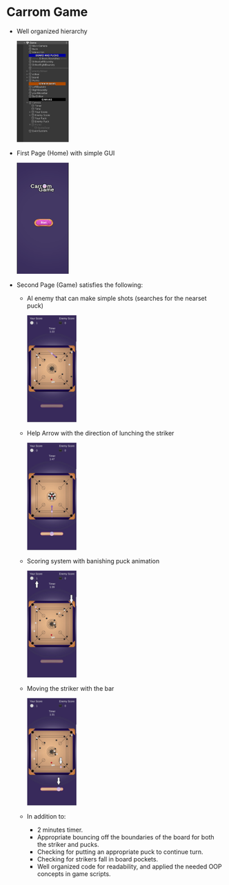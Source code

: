 # Carrom Game

- Well organized hierarchy

  <img src="./ReadMeAssets/Pic1.jpg"  width="25%" height="25%">

- First Page (Home) with simple GUI

  <img src="./ReadMeAssets/Pic2.jpg"  width="25%" height="25%">

- Second Page (Game) satisfies the following:
  - AI enemy that can make simple shots (searches for the nearset puck)

    <img src="./ReadMeAssets/Pic4.jpg"  width="25%" height="25%">

  - Help Arrow with the direction of lunching the striker

    <img src="./ReadMeAssets/Pic5.jpg"  width="25%" height="25%">

  - Scoring system with banishing puck animation

    <img src="./ReadMeAssets/Pic6.jpg"  width="25%" height="25%">
    
  - Moving the striker with the bar 
  
    <img src="./ReadMeAssets/Pic7.jpg"  width="25%" height="25%">
    
    
  - In addition to:
    - 2 minutes timer.
    - Appropriate bouncing off the boundaries of the board for both the striker and pucks.
    - Checking for putting an appropriate puck to continue turn.
    - Checking for strikers fall in board pockets.
    - Well organized code for readability, and applied the needed OOP concepts in game scripts.








